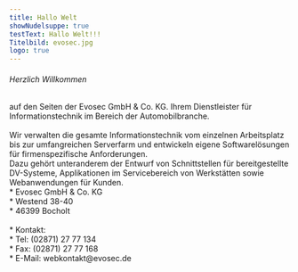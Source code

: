 ```yaml
---
title: Hallo Welt
showNudelsuppe: true
testText: Hallo Welt!!!
Titelbild: evosec.jpg
logo: true
---
```

<div class="content1">
<h6>Herzlich Willkommen</h6>
auf den Seiten der Evosec GmbH & Co. KG. Ihrem Dienstleister für Informationstechnik im Bereich der Automobilbranche.<br> 
<br>
Wir verwalten die gesamte Informationstechnik vom einzelnen Arbeitsplatz bis zur umfangreichen Serverfarm und entwickeln eigene Softwarelösungen für firmenspezifische Anforderungen.<br> 
Dazu gehört unteranderem der Entwurf von Schnittstellen für bereitgestellte DV-Systeme, Applikationen im Servicebereich von Werkstätten sowie Webanwendungen für Kunden.<br>
</div>
<div class="content2">
* Evosec GmbH & Co. KG<br>
* Westend 38-40<br>
* 46399 Bocholt<br>
<br>
* Kontakt:<br>
* Tel: (02871) 27 77 134<br>
* Fax: (02871) 27 77 168<br>
* E-Mail: webkontakt@evosec.de<br>
<div>

